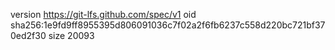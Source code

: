 version https://git-lfs.github.com/spec/v1
oid sha256:1e9fd9ff8955395d806091036c7f02a2f6fb6237c558d220bc721bf370ed2f30
size 20093
